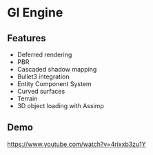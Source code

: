 # Gl Engine

## Features
* Deferred rendering
* PBR
* Cascaded shadow mapping
* Bullet3 integration
* Entity Component System
* Curved surfaces
* Terrain
* 3D object loading with Assimp

## Demo
https://www.youtube.com/watch?v=4rixxb3zu1Y
